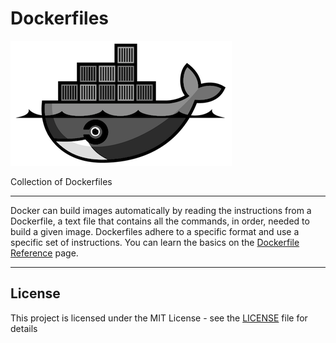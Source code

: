 # Dockerfiles

![Dockerfiles](logo.png)

Collection of Dockerfiles

---

Docker can build images automatically by reading the instructions from a Dockerfile, a text file that contains all the commands, in order, needed to build a given image. Dockerfiles adhere to a specific format and use a specific set of instructions. You can learn the basics on the [Dockerfile Reference][1] page.

---

## License

This project is licensed under the MIT License - see the [LICENSE](LICENSE) file for details

[1]: https://docs.docker.com/engine/reference/builder/
